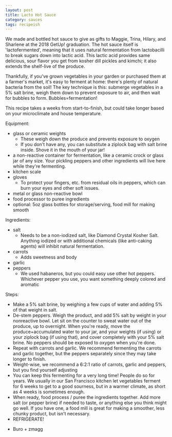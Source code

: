 ```yaml
---
layout: post
title: Lacto Hot Sauce
category: sauces
tags: recipeish
---
```


We made and bottled hot sauce to give as gifts to Maggie, Trina, Hilary, and
Sharlene at the 2018 GetUp! graduation. The hot sauce itself is
'lactofermented', meaning that it uses natural fermentation from lactobacilli to
break sugars down into lactic acid. This lactic acid provides same delicious,
sour flavor you get from kosher dill pickles and kimchi; it also extends the
shelf-live of the produce.

Thankfully, if you've grown vegetables in your garden or purchased them at a
farmer's market, it's easy to ferment at home: there's plenty of natural
bacteria from the soil! The key technique is this: submerge vegetables in a 5%
salt brine, weigh them down to prevent exposure to air, and then wait for
bubbles to form. Bubbles=fermentation!

This recipe takes a weeks from start-to-finish, but could take longer based on
your microclimate and house temperature.

Equipment:
* glass or ceramic weights
  - These weigh down the produce and prevents exposure to oxygen
  - If you don't have any, you can substitute a ziplock bag with salt brine
    inside. Shove it in the mouth of your jar!
* a non-reactive container for fermentation, like a ceramic crock or glass jar
  of any size. Your pickling peppers and other ingredients will live here while
  they're fermenting.
* kitchen scale
* gloves
  - To protect your fingers, etc. from residual oils in peppers, which can burn
    your eyes and other soft issues.
* metal or glass non-reactive bowl
* food processor to puree ingredients
* optional: 5oz glass bottles for storage/serving, food mill for making smooth

Ingredients:
* salt
  - Needs to be a non-iodized salt, like Diamond Crystal Kosher Salt. Anything
    iodized or with additional chemicals (like anti-caking agents) will inhibit
    natural fermentation.
* carrots
  - Adds sweetness and body
* garlic
* peppers
  - We used habaneros, but you could easy use other hot peppers. Whichever
    pepper you use, you want something deeply colored and aromatic

Steps:
* Make a 5% salt brine, by weighing a few cups of water and adding 5% of that
  weight in salt.
* De-stem peppers. Weigh the product, and add 5% salt by weight in your
  nonreactive bowl. Let sit on the counter to sweat water out of the produce, up
  to overnight. When you're ready, move the produce+accumulated water to your
  jar, and your weights (if using) or your ziplock bag (if using that), and
  cover completely with your 5% salt brine. No peppers should be exposed to
  oxygen when you're done.
* Repeat with carrots and garlic. We recommend fermenting the carrots and garlic
  together, but the peppers separately since they may take longer to finish.
* Weight-wise, we recommend a 6:2:1 ratio of carrots, garlic and peppers, but
  you find yourself adjusting
* You can keep this fermenting for a very long time! People do so for years. We
  usually in our San Francisco kitchen let vegetables ferment for 6 weeks to get
  to a good sourness, but in a warmer climate, as short as 4 weeks is sometimes
  enough.
* When ready, food process / puree the ingredients together. Add more salt (or
  pepper brine) if needed to taste, or anything else you think might go well. If
  you have one, a food mill is great for making a smoother, less chunky product,
  but isn't necessary.
* REFRIGERATE!

- Buro + zmagg
